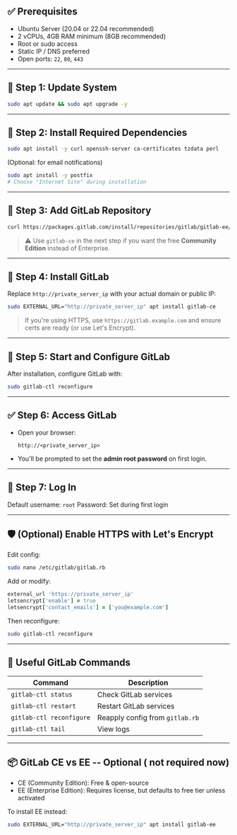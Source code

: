 
## ✅ Prerequisites

* Ubuntu Server (20.04 or 22.04 recommended)
* 2 vCPUs, 4GB RAM minimum (8GB recommended)
* Root or sudo access
* Static IP / DNS preferred
* Open ports: `22`, `80`, `443`

---

## 🔧 Step 1: Update System

```bash
sudo apt update && sudo apt upgrade -y
```

---

## 🔧 Step 2: Install Required Dependencies

```bash
sudo apt install -y curl openssh-server ca-certificates tzdata perl
```

(Optional: for email notifications)

```bash
sudo apt install -y postfix
# Choose "Internet Site" during installation
```

---

## 🔧 Step 3: Add GitLab Repository

```bash
curl https://packages.gitlab.com/install/repositories/gitlab/gitlab-ee/script.deb.sh | sudo bash
```

> ⚠️ Use `gitlab-ce` in the next step if you want the free **Community Edition** instead of Enterprise.

---

## 🔧 Step 4: Install GitLab

Replace `http://private_server_ip` with your actual domain or public IP:

```bash
sudo EXTERNAL_URL="http://private_server_ip" apt install gitlab-ce
```

> If you're using HTTPS, use `https://gitlab.example.com` and ensure certs are ready (or use Let's Encrypt).

---

## 🔧 Step 5: Start and Configure GitLab

After installation, configure GitLab with:

```bash
sudo gitlab-ctl reconfigure
```

---

## ✅ Step 6: Access GitLab

* Open your browser:

  ```
  http://<private_server_ip> 
  ```
* You'll be prompted to set the **admin root password** on first login.

---

## 🔐 Step 7: Log In

Default username: `root`
Password: Set during first login

---

## 🛡️ (Optional) Enable HTTPS with Let's Encrypt

Edit config:

```bash
sudo nano /etc/gitlab/gitlab.rb
```

Add or modify:

```ruby
external_url 'https://private_server_ip'
letsencrypt['enable'] = true
letsencrypt['contact_emails'] = ['you@example.com'] 
```

Then reconfigure:

```bash
sudo gitlab-ctl reconfigure
```

---

## 🔄 Useful GitLab Commands

| Command                  | Description                     |
| ------------------------ | ------------------------------- |
| `gitlab-ctl status`      | Check GitLab services           |
| `gitlab-ctl restart`     | Restart GitLab services         |
| `gitlab-ctl reconfigure` | Reapply config from `gitlab.rb` |
| `gitlab-ctl tail`        | View logs                       |

---

## 📦 GitLab CE vs EE -- Optional ( not required now)

* CE (Community Edition): Free & open-source
* EE (Enterprise Edition): Requires license, but defaults to free tier unless activated

To install EE instead:

```bash
sudo EXTERNAL_URL="http://private_server_ip" apt install gitlab-ee
```

